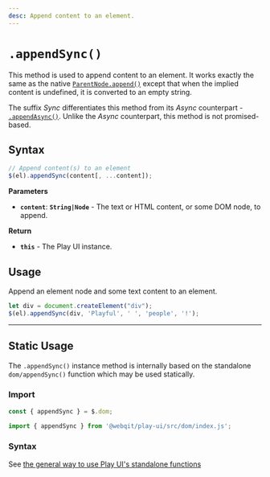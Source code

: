 ```yaml
---
desc: Append content to an element.
---
```

# `.appendSync()`

This method is used to append content to an element. It works exactly the same as the native [`ParentNode.append()`](https://developer.mozilla.org/en-US/docs/Web/API/ParentNode/append) except that when the implied content is undefined, it is converted to an empty string.

The suffix *Sync* differentiates this method from its *Async* counterpart - [`.appendAsync()`](../appendAsync). Unlike the *Async* counterpart, this method is not promised-based.

## Syntax

```js
// Append content(s) to an element
$(el).appendSync(content[, ...content]);
```

**Parameters**

+ **`content`**: **`String|Node`** - The text or HTML content, or some DOM node, to append.

**Return**

+ **`this`** - The Play UI instance.

## Usage

Append an element node and some text content to an element.

```js
let div = document.createElement("div");
$(el).appendSync(div, 'Playful', ' ', 'people', '!');
```

------

## Static Usage

The `.appendSync()` instance method is internally based on the standalone `dom/appendSync()` function which may be used statically.

### Import

```js
const { appendSync } = $.dom;
```
```js
import { appendSync } from '@webqit/play-ui/src/dom/index.js';
```

### Syntax

See [the general way to use Play UI's standalone functions](../../../overview#use-as-descrete-utilities)